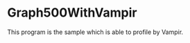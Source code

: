 Graph500WithVampir
==================

This program  is the sample which is able to profile by Vampir. 
